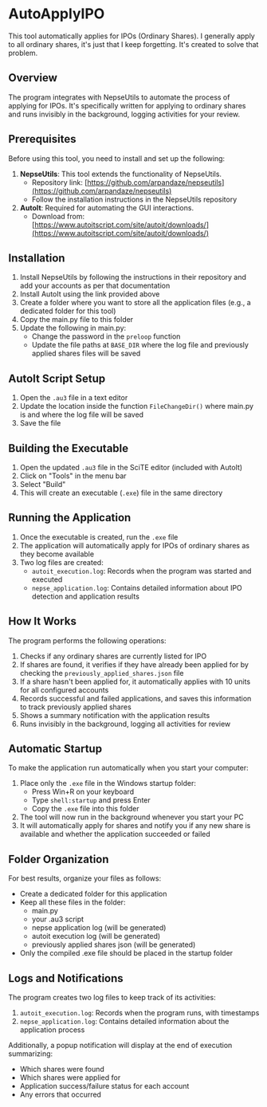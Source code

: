 # AutoApplyIPO
This tool automatically applies for IPOs (Ordinary Shares). I generally apply to all ordinary shares, it's just that I keep forgetting. It's created to solve that problem.

## Overview
The program integrates with NepseUtils to automate the process of applying for IPOs. It's specifically written for applying to ordinary shares and runs invisibly in the background, logging activities for your review.

## Prerequisites
Before using this tool, you need to install and set up the following:
1. **NepseUtils**: This tool extends the functionality of NepseUtils.
   - Repository link: [https://github.com/arpandaze/nepseutils](https://github.com/arpandaze/nepseutils)
   - Follow the installation instructions in the NepseUtils repository
2. **AutoIt**: Required for automating the GUI interactions.
   - Download from: [https://www.autoitscript.com/site/autoit/downloads/](https://www.autoitscript.com/site/autoit/downloads/)

## Installation
1. Install NepseUtils by following the instructions in their repository and add your accounts as per that documentation
2. Install AutoIt using the link provided above
3. Create a folder where you want to store all the application files (e.g., a dedicated folder for this tool)
4. Copy the main.py file to this folder
5. Update the following in main.py:
   - Change the password in the `preloop` function 
   - Update the file paths at `BASE_DIR` where the log file and previously applied shares files will be saved

## AutoIt Script Setup
1. Open the `.au3` file in a text editor
2. Update the location inside the function `FileChangeDir()` where main.py is and where the log file will be saved
3. Save the file

## Building the Executable
1. Open the updated `.au3` file in the SciTE editor (included with AutoIt)
2. Click on "Tools" in the menu bar
3. Select "Build"
4. This will create an executable (`.exe`) file in the same directory

## Running the Application
1. Once the executable is created, run the `.exe` file
2. The application will automatically apply for IPOs of ordinary shares as they become available
3. Two log files are created:
   - `autoit_execution.log`: Records when the program was started and executed
   - `nepse_application.log`: Contains detailed information about IPO detection and application results

## How It Works
The program performs the following operations:
1. Checks if any ordinary shares are currently listed for IPO
2. If shares are found, it verifies if they have already been applied for by checking the `previously_applied_shares.json` file
3. If a share hasn't been applied for, it automatically applies with 10 units for all configured accounts
4. Records successful and failed applications, and saves this information to track previously applied shares
5. Shows a summary notification with the application results
6. Runs invisibly in the background, logging all activities for review

## Automatic Startup
To make the application run automatically when you start your computer:
1. Place only the `.exe` file in the Windows startup folder:
   - Press Win+R on your keyboard
   - Type `shell:startup` and press Enter
   - Copy the `.exe` file into this folder
2. The tool will now run in the background whenever you start your PC
3. It will automatically apply for shares and notify you if any new share is available and whether the application succeeded or failed

## Folder Organization
For best results, organize your files as follows:
- Create a dedicated folder for this application
- Keep all these files in the folder:
  - main.py
  - your .au3 script
  - nepse application log (will be generated)
  - autoit execution log (will be generated)
  - previously applied shares json (will be generated)
- Only the compiled .exe file should be placed in the startup folder

## Logs and Notifications
The program creates two log files to keep track of its activities:
1. `autoit_execution.log`: Records when the program runs, with timestamps
2. `nepse_application.log`: Contains detailed information about the application process

Additionally, a popup notification will display at the end of execution summarizing:
- Which shares were found
- Which shares were applied for
- Application success/failure status for each account
- Any errors that occurred
